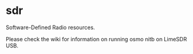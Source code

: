 # sdr

Software-Defined Radio resources.

Please check the wiki for information on running osmo nitb on LimeSDR USB.
